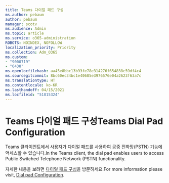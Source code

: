 ```yaml
---
title: Teams 다이얼 패드 구성
ms.author: pebaum
author: pebaum
manager: scotv
ms.audience: Admin
ms.topic: article
ms.service: o365-administration
ROBOTS: NOINDEX, NOFOLLOW
localization_priority: Priority
ms.collection: Adm_O365
ms.custom:
- "9000719"
- "6438"
ms.openlocfilehash: aa45e8bbc13b93fe78e314276f654838c59df4c4
ms.sourcegitcommit: 8bc60ec34bc1e40685e3976576e04a2623f63a7c
ms.translationtype: HT
ms.contentlocale: ko-KR
ms.lasthandoff: 04/15/2021
ms.locfileid: "51815324"
---
```

# <a name="teams-dial-pad-configuration"></a><span data-ttu-id="5badc-102">Teams 다이얼 패드 구성</span><span class="sxs-lookup"><span data-stu-id="5badc-102">Teams Dial Pad Configuration</span></span>

<span data-ttu-id="5badc-103">Teams 클라이언트에서 사용자가 다이얼 패드를 사용하여 공중 전화망(PSTN) 기능에 액세스할 수 있습니다.</span><span class="sxs-lookup"><span data-stu-id="5badc-103">In the Teams client, the dial pad enables users to access Public Switched Telephone Network (PSTN) functionality.</span></span>  

<span data-ttu-id="5badc-104">자세한 내용을 보려면 [다이얼 패드 구성](https://docs.microsoft.com/microsoftteams/dial-pad-configuration)을 방문하세요.</span><span class="sxs-lookup"><span data-stu-id="5badc-104">For more information please visit, [Dial pad Configuration](https://docs.microsoft.com/microsoftteams/dial-pad-configuration).</span></span>
